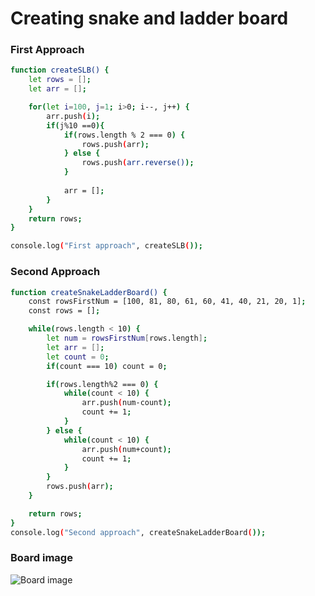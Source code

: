 # Creating snake and ladder board

### First Approach
```sh
function createSLB() {
    let rows = [];
    let arr = [];

    for(let i=100, j=1; i>0; i--, j++) {
        arr.push(i);
        if(j%10 ==0){
            if(rows.length % 2 === 0) {
                rows.push(arr);
            } else {
                rows.push(arr.reverse());
            }
            
            arr = [];
        }
    }
    return rows;
}

console.log("First approach", createSLB());
```
### Second Approach
```sh
function createSnakeLadderBoard() {
    const rowsFirstNum = [100, 81, 80, 61, 60, 41, 40, 21, 20, 1];
    const rows = [];

    while(rows.length < 10) {
        let num = rowsFirstNum[rows.length];
        let arr = [];
        let count = 0;
        if(count === 10) count = 0;

        if(rows.length%2 === 0) {
            while(count < 10) {
                arr.push(num-count);
                count += 1;
            }
        } else {
            while(count < 10) {
                arr.push(num+count);
                count += 1;
            }
        }
        rows.push(arr);
    }

    return rows;
}
console.log("Second approach", createSnakeLadderBoard());
```

### Board image
![Board image](https://github.com/[username]/[reponame]/blob/[branch]/image.jpg?raw=true)